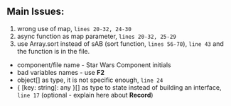 ## Main Issues:

1. wrong use of map, `lines 20-32, 24-30`
1. async function as map parameter, `lines 20-32, 25-29`
1. use Array.sort instead of sAB (sort function, `lines 56-70`), `line 43` and the function is in the file.

* component/file name - Star Wars Component initials
* bad variables names - use **F2**
* object[] as type, it is not specific enough, `line 24`
* { [key: string]: any }[] as type to state instead of building an interface, `line 17`
  (optional - explain here about **Record**)

